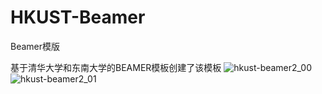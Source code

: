 # HKUST-Beamer
Beamer模版

基于清华大学和东南大学的BEAMER模板创建了该模板
![hkust-beamer2_00](https://user-images.githubusercontent.com/35895359/236990529-22dd9e16-cd2e-4c63-b673-1b8273a5cce8.png)
![hkust-beamer2_01](https://user-images.githubusercontent.com/35895359/236990517-2a9ba5b8-4823-48ce-a793-ad4890a3e44b.png)

